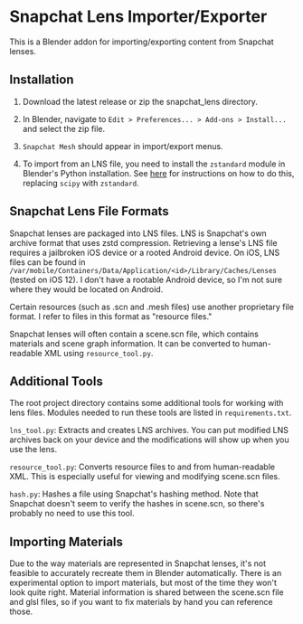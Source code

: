 # Snapchat Lens Importer/Exporter

This is a Blender addon for importing/exporting content from Snapchat lenses.

## Installation

1. Download the latest release or zip the snapchat\_lens directory.

2. In Blender, navigate to `Edit > Preferences... > Add-ons > Install...` and select the zip file.

3. `Snapchat Mesh` should appear in import/export menus.

4. To import from an LNS file, you need to install the `zstandard` module in Blender's Python installation. See [here](https://blender.stackexchange.com/a/122337) for instructions on how to do this, replacing `scipy` with `zstandard`.

## Snapchat Lens File Formats

Snapchat lenses are packaged into LNS files. LNS is Snapchat's own archive format that uses zstd compression. Retrieving a lense's LNS file requires a jailbroken iOS device or a rooted Android device. On iOS, LNS files can be found in `/var/mobile/Containers/Data/Application/<id>/Library/Caches/Lenses` (tested on iOS 12). I don't have a rootable Android device, so I'm not sure where they would be located on Android.

Certain resources (such as .scn and .mesh files) use another proprietary file format. I refer to files in this format as "resource files."

Snapchat lenses will often contain a scene.scn file, which contains materials and scene graph information. It can be converted to human-readable XML using `resource_tool.py`.

## Additional Tools

The root project directory contains some additional tools for working with lens files. Modules needed to run these tools are listed in `requirements.txt`.

`lns_tool.py`: Extracts and creates LNS archives. You can put modified LNS archives back on your device and the modifications will show up when you use the lens.

`resource_tool.py`: Converts resource files to and from human-readable XML. This is especially useful for viewing and modifying scene.scn files.

`hash.py`: Hashes a file using Snapchat's hashing method. Note that Snapchat doesn't seem to verify the hashes in scene.scn, so there's probably no need to use this tool.

## Importing Materials

Due to the way materials are represented in Snapchat lenses, it's not feasible to accurately recreate them in Blender automatically. There is an experimental option to import materials, but most of the time they won't look quite right. Material information is shared between the scene.scn file and glsl files, so if you want to fix materials by hand you can reference those.
